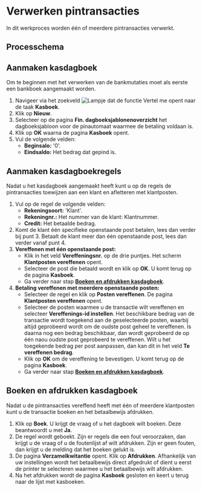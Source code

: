 # Verwerken pintransacties

In dit werkproces worden één of meerdere pintransacties verwerkt. 

## Processchema

## Aanmaken kasdagboek

Om te beginnen met het verwerken van de bankmutaties moet als eerste een bankboek aangemaakt worden. 

 1. Navigeer via het zoekveld ![Lampje dat de functie Vertel me opent](https://docs.microsoft.com/nl-NL/dynamics365/business-central/media/ui-search/search_small.png "Vertel me wat u wilt doen") naar de taak **Kasboek**.
 2. Klik op **Nieuw**. 
 3. Selecteer op de pagina **Fin. dagboeksjablonenoverzicht** het dagboeksjabloon voor de pinautomaat waarmee de betaling voldaan is.
 4.  Klik op **OK** waarna de pagina **Kasboek** opent.
 5. Vul de volgende velden:
	* **Beginsalo:** '0'.
	* **Eindsaldo:** Het bedrag dat gepind is.

## Aanmaken kasdagboekregels

Nadat u het kasdagboek aangemaakt heeft kunt u op de regels de pintransacties toewijzen aan een klant en afletteren met klantposten. 

 1. Vul op de regel de volgende velden:
	* **Rekeningsoort:** 'Klant'.
	* **Rekeningnr.:** Het nummer van de klant: Klantnummer. 
	* **Credit:** Het betaalde bedrag.
 2. Komt de klant één specifieke openstaande post betalen, lees dan verder bij punt 3. Betaalt de klant meer dan één openstaande post, lees dan verder vanaf punt 4. 
 3. **Vereffenen met één openstaande post:** 
	* Klik in het veld **Vereffeningsnr.** op de drie puntjes. Het scherm **Klantposten vereffenen** opent. 
	* Selecteer de post die betaald wordt en klik op **OK**. U komt terug op de pagina **Kasboek**.
	* Ga verder naar stap [**Boeken en afdrukken kasdagboek**](#boeken-en-afdrukken-kasdagboek).
 4. **Betaling vereffenen met meerdere openstaande posten:** 
	* Selecteer de regel en klik op **Posten vereffenen**. De pagina **Klantposten vereffenen** opent. 
	* Selecteer de posten waarmee u de transactie wilt vereffenen en selecteer **Vereffenings-id instellen**. Het beschikbare bedrag van de transactie wordt toegekend aan de geselecteerde posten, waarbij altijd geprobeerd wordt om de oudste post geheel te vereffenen. Is daarna nog een bedrag beschikbaar, dan wordt geprobeerd de op één naou oudste post geprobeerd te vereffenen. Wilt u het toegekende bedrag per post aanpassen, dan kan dit in het veld **Te vereffenen bedrag**. 
	* Klik op **OK** om de vereffening te bevestigen. U komt terug op de pagina **Kasboek**.
	* Ga verder naar stap [**Boeken en afdrukken kasdagboek**](#boeken-en-afdrukken-kasdagboek).

## Boeken en afdrukken kasdagboek

Nadat u de pintransacties vereffend heeft met één of meerdere klantposten kunt u de transactie boeken en het betaalbewijs afdrukken. 

 1. Klik op **Boek**. U krijgt de vraag of u het dagboek wilt boeken. Deze beantwoordt u met **Ja**.
 2. De regel wordt geboekt. Zijn er regels die een fout veroorzaken, dan krijgt u de vraag of u de foutenlijst af wilt afdrukken. Zijn er geen fouten, dan krijgt u de melding dat het boeken gelukt is. 
 3. De pagina **Verzamelkwitantie** opent. Klik op **Afdrukken**. Afhankelijk van uw instellingen wordt het betaalbewijs direct afgedrukt of dient u eerst de printer te selecteren waarmee u het betaalbewijs wilt afdrukken. 
 4. Na het afdrukken wordt de pagina **Kasboek** gesloten en keert u terug naar de lijst met kasboeken.

<!--stackedit_data:
eyJoaXN0b3J5IjpbLTE4MzAxNDY3MzYsNzkyNTQwNTM4LC0xMT
k3NjEzMTc1LDE2MjE3ODUwMTIsMTMyMTc4NTczNCw3NzA2NDIy
MTAsMjA0MjQ2OTUxNywxNzE3NjcxNjAyLC0xNzU2ODA0MTI1LD
M4MTM2ODY1LC01MTIxMTE1NjYsLTE2MzA2MzE1ODQsNDc5MTI3
ODQ2LDI1OTA5NzIwMywtNzU2NDIyMzUyLC0xNTI1NzAwNjAzLD
YyNTAxNDEyNV19
-->